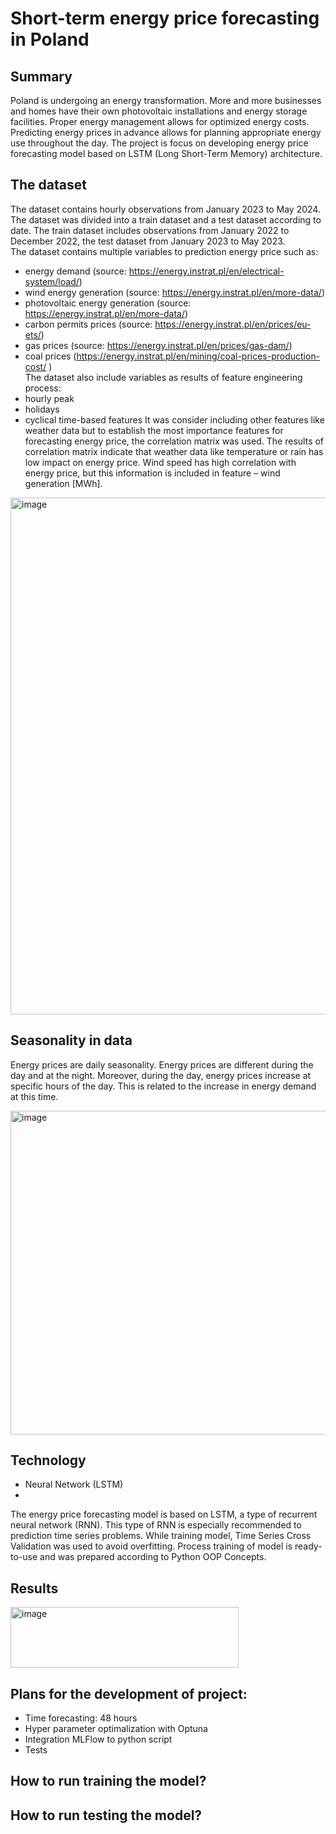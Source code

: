 # Short-term energy price forecasting in Poland

## Summary 
Poland is undergoing an energy transformation. More and more businesses and homes have their own photovoltaic installations and energy storage facilities. Proper energy management allows for optimized energy costs. Predicting energy prices in advance allows for planning appropriate energy use throughout the day. 
The project is focus on developing energy price forecasting model based on LSTM (Long Short-Term Memory) architecture.

## The dataset
The dataset contains hourly observations from January 2023 to May 2024. The dataset was divided into a train dataset and a test dataset according to date. The train dataset includes observations from January 2022 to December 2022, the test dataset from January 2023 to May 2023. 
<br>The dataset contains multiple variables to prediction energy price such as:
-	energy demand (source: https://energy.instrat.pl/en/electrical-system/load/)
-	wind energy generation (source: https://energy.instrat.pl/en/more-data/)
-	photovoltaic energy generation (source: https://energy.instrat.pl/en/more-data/)
-	carbon permits prices (source: https://energy.instrat.pl/en/prices/eu-ets/)
-	gas prices (source: https://energy.instrat.pl/en/prices/gas-dam/)
-	coal prices (https://energy.instrat.pl/en/mining/coal-prices-production-cost/ )
<br>The dataset also include variables as results of feature engineering process:
-	hourly peak
-	holidays
-	cyclical time-based features
It was consider including other features like weather data but to establish the most importance features for forecasting energy price, the correlation matrix was used. The results of correlation matrix indicate that weather data like temperature or rain has low impact on energy price. Wind speed has high correlation with energy price, but this information is included in feature – wind generation [MWh]. 

<img width="945" height="827" alt="image" src="https://github.com/user-attachments/assets/c4bd145b-2028-4e2f-a1b3-eb73761a0f40" />

## Seasonality in data
Energy prices are daily seasonality. Energy prices are different during the day and at the night. Moreover, during the day, energy prices increase at specific hours of the day. This is related to the increase in energy demand at this time. 

<img width="945" height="518" alt="image" src="https://github.com/user-attachments/assets/a32847a4-17b9-4d22-a9f0-9cd1dad99d16" />

## Technology
-	Neural Network (LSTM)
-		
The energy price forecasting model is based on LSTM, a type  of recurrent neural network (RNN). This type of RNN is especially recommended to prediction time series problems. While training model, Time Series Cross Validation was used to avoid overfitting. Process training of model is ready-to-use and was prepared according to Python OOP Concepts.

## Results
<img width="365" height="97" alt="image" src="https://github.com/user-attachments/assets/8cc4beeb-db92-4b81-8d72-180c7281864e" />




## Plans for the development of project:	
-	Time forecasting: 48 hours
-	Hyper parameter optimalization with Optuna 
-	Integration MLFlow to python script
-	Tests

## How to run training the model?


## How to run testing the model?

